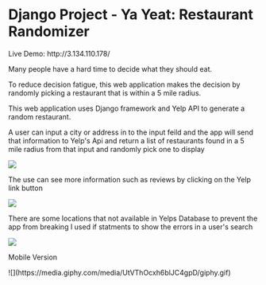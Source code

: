 <h1>Django Project - Ya Yeat: Restaurant Randomizer</h1>
Live Demo: http://3.134.110.178/
<p>Many people have a hard time to decide what they should eat.</p>
<p> To reduce decision fatigue, this web application makes the decision by randomly picking a restaurant that is within a 5 mile radius.</p>
<p> This web application uses Django framework and Yelp API to generate a random restaurant.</p>
<p> A user can input a city or address in to the input feild and the app will send that information to Yelp's Api and return a list of restaurants found in a 5 mile radius from that input and randomly pick one to display</p>

![](https://media.giphy.com/media/J4CCsy8QEPatjiHzDH/giphy.gif)
<p> The use can see more information such as reviews by clicking on the Yelp link button</p>

![](https://media.giphy.com/media/LpXB1EhFy6WgMtA65R/giphy.gif)

<p>There are some locations that not available in Yelps Database to prevent the app from breaking I used if statments to show the errors in a user's search</p>

![](https://media.giphy.com/media/WR3sOzafNUVZcvAvRJ/giphy.gif)

<p> Mobile Version</p>
![](https://media.giphy.com/media/UtVThOcxh6blJC4gpD/giphy.gif)
